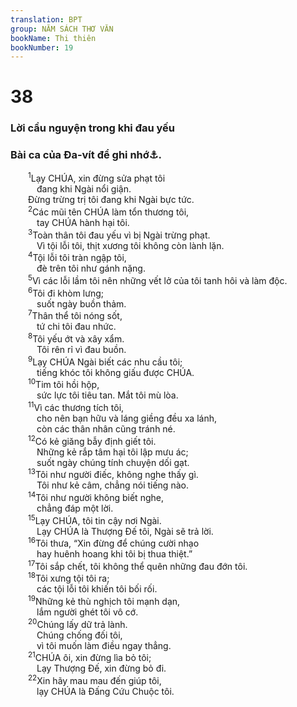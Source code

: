 ```yaml
---
translation: BPT
group: NĂM SÁCH THƠ VĂN
bookName: Thi thiên 
bookNumber: 19
---
```


<div class="title"><h1>38</h1><h3>Lời cầu nguyện trong khi đau yếu</h3><h3>Bài ca của Đa-vít để ghi nhớ<a data-toggle="tooltip" data-placement="bottom" title="Bản cổ Hi-lạp ghi “để dùng vào ngày Sa-bát.”">⚓</a>.</h3></div>
<span class="verse thi_38_1">  <sup>1</sup>Lạy CHÚA, xin đừng sửa phạt tôi<br/>   đang khi Ngài nổi giận.<br/>  Đừng trừng trị tôi đang khi Ngài bực tức.<br/></span>
<span class="verse thi_38_2">  <sup>2</sup>Các mũi tên CHÚA làm tổn thương tôi,<br/>   tay CHÚA hành hại tôi.<br/></span>
<span class="verse thi_38_3">  <sup>3</sup>Toàn thân tôi đau yếu vì bị Ngài trừng phạt.<br/>   Vì tội lỗi tôi, thịt xương tôi không còn lành lặn.<br/></span>
<span class="verse thi_38_4">  <sup>4</sup>Tội lỗi tôi tràn ngập tôi,<br/>   đè trên tôi như gánh nặng.<br/></span>
<span class="verse thi_38_5">  <sup>5</sup>Vì các lỗi lầm tôi nên những vết lở của tôi tanh hôi và làm độc.<br/></span>
<span class="verse thi_38_6">  <sup>6</sup>Tôi đi khòm lưng;<br/>   suốt ngày buồn thảm.<br/></span>
<span class="verse thi_38_7">  <sup>7</sup>Thân thể tôi nóng sốt,<br/>   tứ chi tôi đau nhức.<br/></span>
<span class="verse thi_38_8">  <sup>8</sup>Tôi yếu ớt và xây xẩm.<br/>   Tôi rên rỉ vì đau buồn.<br/></span>
<span class="verse thi_38_9">  <sup>9</sup>Lạy CHÚA Ngài biết các nhu cầu tôi;<br/>   tiếng khóc tôi không giấu được CHÚA.<br/></span>
<span class="verse thi_38_10">  <sup>10</sup>Tim tôi hồi hộp,<br/>   sức lực tôi tiêu tan. Mắt tôi mù lòa.<br/></span>
<span class="verse thi_38_11">  <sup>11</sup>Vì các thương tích tôi,<br/>   cho nên bạn hữu và láng giềng đều xa lánh,<br/>   còn các thân nhân cũng tránh né.<br/></span>
<span class="verse thi_38_12">  <sup>12</sup>Có kẻ giăng bẫy định giết tôi.<br/>   Những kẻ rắp tâm hại tôi lập mưu ác;<br/>   suốt ngày chúng tính chuyện dối gạt.<br/></span>
<span class="verse thi_38_13">  <sup>13</sup>Tôi như người điếc, không nghe thấy gì.<br/>   Tôi như kẻ câm, chẳng nói tiếng nào.<br/></span>
<span class="verse thi_38_14">  <sup>14</sup>Tôi như người không biết nghe,<br/>   chẳng đáp một lời.<br/></span>
<span class="verse thi_38_15">  <sup>15</sup>Lạy CHÚA, tôi tin cậy nơi Ngài.<br/>   Lạy CHÚA là Thượng Đế tôi, Ngài sẽ trả lời.<br/></span>
<span class="verse thi_38_16">  <sup>16</sup>Tôi thưa, “Xin đừng để chúng cười nhạo<br/>   hay huênh hoang khi tôi bị thua thiệt.”<br/></span>
<span class="verse thi_38_17">  <sup>17</sup>Tôi sắp chết, tôi không thể quên những đau đớn tôi.<br/></span>
<span class="verse thi_38_18">  <sup>18</sup>Tôi xưng tội tôi ra;<br/>   các tội lỗi tôi khiến tôi bối rối.<br/></span>
<span class="verse thi_38_19">  <sup>19</sup>Những kẻ thù nghịch tôi mạnh dạn,<br/>   lắm người ghét tôi vô cớ.<br/></span>
<span class="verse thi_38_20">  <sup>20</sup>Chúng lấy dữ trả lành.<br/>   Chúng chống đối tôi,<br/>   vì tôi muốn làm điều ngay thẳng.<br/></span>
<span class="verse thi_38_21">  <sup>21</sup>CHÚA ôi, xin đừng lìa bỏ tôi;<br/>   Lạy Thượng Đế, xin đừng bỏ đi.<br/></span>
<span class="verse thi_38_22">  <sup>22</sup>Xin hãy mau mau đến giúp tôi,<br/>   lạy CHÚA là Đấng Cứu Chuộc tôi.<br/></span>
